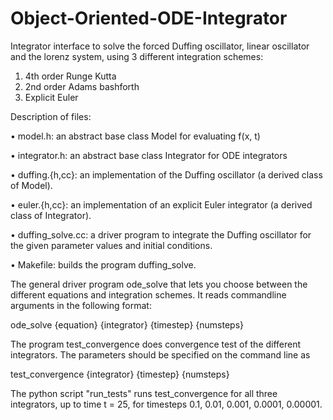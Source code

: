 Object-Oriented-ODE-Integrator
==============================

Integrator interface to solve the forced Duffing oscillator, linear oscillator and the lorenz system, using 3 different
integration schemes:

1) 4th order Runge Kutta 
2) 2nd order Adams bashforth
3) Explicit Euler

Description of files:

• model.h: an abstract base class Model for evaluating f(x, t)

• integrator.h: an abstract base class Integrator for ODE integrators

• duffing.{h,cc}: an implementation of the Duffing oscillator (a derived
class of Model).

• euler.{h,cc}: an implementation of an explicit Euler integrator (a derived
class of Integrator).

• duffing_solve.cc: a driver program to integrate the Duffing oscillator
for the given parameter values and initial conditions.

• Makefile: builds the program duffing_solve.

The general driver program ode_solve that lets you choose between
the different equations and integration schemes. It reads commandline
arguments in the following format:

ode_solve {equation} {integrator} {timestep} {numsteps}

The program test_convergence does  convergence test of the different
integrators. The parameters should be specified on the command line
as

test_convergence {integrator} {timestep} {numsteps}

The python script "run_tests" runs test_convergence for all three integrators,
up to time t = 25, for timesteps 0.1, 0.01, 0.001, 0.0001, 0.00001.

